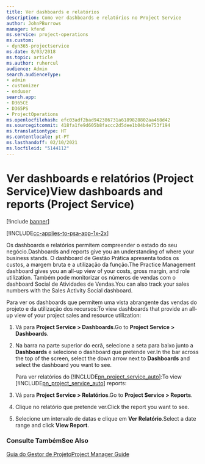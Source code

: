 ```yaml
---
title: Ver dashboards e relatórios
description: Como ver dashboards e relatórios no Project Service
author: JohnPBurrows
manager: kfend
ms.service: project-operations
ms.custom:
- dyn365-projectservice
ms.date: 8/03/2018
ms.topic: article
ms.author: ruhercul
audience: Admin
search.audienceType:
- admin
- customizer
- enduser
search.app:
- D365CE
- D365PS
- ProjectOperations
ms.openlocfilehash: efc03adf2bad942386731a6189828802aa468d42
ms.sourcegitcommit: 418fa1fe9d605b8faccc2d5dee1b04b4e753f194
ms.translationtype: HT
ms.contentlocale: pt-PT
ms.lasthandoff: 02/10/2021
ms.locfileid: "5144112"
---
```

# <a name="view-dashboards-and-reports-project-service"></a><span data-ttu-id="fc7dd-103">Ver dashboards e relatórios (Project Service)</span><span class="sxs-lookup"><span data-stu-id="fc7dd-103">View dashboards and reports (Project Service)</span></span>

[!include [banner](../includes/psa-now-project-operations.md)]

[!INCLUDE[cc-applies-to-psa-app-1x-2x](../includes/cc-applies-to-psa-app-1x-2x.md)]

<span data-ttu-id="fc7dd-104">Os dashboards e relatórios permitem compreender o estado do seu negócio.</span><span class="sxs-lookup"><span data-stu-id="fc7dd-104">Dashboards and reports give you an understanding of where your business stands.</span></span> <span data-ttu-id="fc7dd-105">O dashboard de Gestão Prática apresenta todos os custos, a margem bruta e a utilização da função.</span><span class="sxs-lookup"><span data-stu-id="fc7dd-105">The Practice Management dashboard gives you an all-up view of your costs, gross margin, and role utilization.</span></span> <span data-ttu-id="fc7dd-106">Também pode monitorizar os números de vendas com o dashboard Social de Atividades de Vendas.</span><span class="sxs-lookup"><span data-stu-id="fc7dd-106">You can also track your sales numbers with the Sales Activity Social dashboard.</span></span>  
  
 <span data-ttu-id="fc7dd-107">Para ver os dashboards que permitem uma vista abrangente das vendas do projeto e da utilização dos recursos:</span><span class="sxs-lookup"><span data-stu-id="fc7dd-107">To view dashboards that provide an all-up view of your project sales and resource utilization:</span></span>  
  
1. <span data-ttu-id="fc7dd-108">Vá para **Project Service > Dashboards**.</span><span class="sxs-lookup"><span data-stu-id="fc7dd-108">Go to **Project Service > Dashboards**.</span></span>  
  
2. <span data-ttu-id="fc7dd-109">Na barra na parte superior do ecrã, selecione a seta para baixo junto a **Dashboards** e selecione o dashboard que pretende ver.</span><span class="sxs-lookup"><span data-stu-id="fc7dd-109">In the bar across the top of the screen, select the down arrow next to **Dashboards** and select the dashboard you want to see.</span></span>  
  
   <span data-ttu-id="fc7dd-110">Para ver relatórios do [!INCLUDE[pn_project_service_auto](../includes/pn-project-service-auto.md)]:</span><span class="sxs-lookup"><span data-stu-id="fc7dd-110">To view [!INCLUDE[pn_project_service_auto](../includes/pn-project-service-auto.md)] reports:</span></span>  
  
3. <span data-ttu-id="fc7dd-111">Vá para **Project Service > Relatórios**.</span><span class="sxs-lookup"><span data-stu-id="fc7dd-111">Go to **Project Service > Reports**.</span></span>  
  
4. <span data-ttu-id="fc7dd-112">Clique no relatório que pretende ver.</span><span class="sxs-lookup"><span data-stu-id="fc7dd-112">Click the report you want to see.</span></span>  
  
5. <span data-ttu-id="fc7dd-113">Selecione um intervalo de datas e clique em **Ver Relatório**.</span><span class="sxs-lookup"><span data-stu-id="fc7dd-113">Select a date range and click **View Report**.</span></span>  
  
### <a name="see-also"></a><span data-ttu-id="fc7dd-114">Consulte Também</span><span class="sxs-lookup"><span data-stu-id="fc7dd-114">See Also</span></span>  
 [<span data-ttu-id="fc7dd-115">Guia do Gestor de Projeto</span><span class="sxs-lookup"><span data-stu-id="fc7dd-115">Project Manager Guide</span></span>](../psa/project-manager-guide.md)
